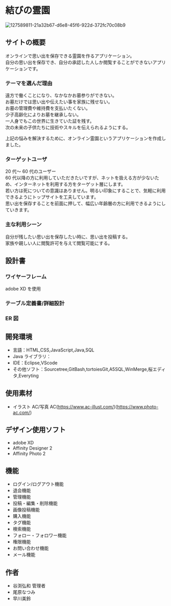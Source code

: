 # 結びの霊園

![127589811-21a32b67-d6e8-45f6-922d-372fc70c08b9](https://user-images.githubusercontent.com/81840302/227728654-9e64c259-426d-49d4-905d-dbe82f0d9d08.jpg)

## サイトの概要

オンラインで思い出を保存できる霊園を作るアプリケーション。  
自分の思い出を保存でき、自分の承認した人しか閲覧することができないアプリケーションです。

### テーマを選んだ理由

遠方で働くことになり、なかなかお墓参りができない。  
お墓だけでは思い出や伝えたい事を家族に残せない。  
お墓の管理費や維持費を支払いたくない。  
少子高齢化によりお墓を継承しない。  
一人身でもこの世界に生きていた証を残す。  
次の未来の子供たちに技術やスキルを伝えられるようにする。

上記の悩みを解決するために、オンライン霊園というアプリケーションを作成しました。

### ターゲットユーザ

20 代～ 60 代のユーザー  
60 代以降の方に利用していただきたいですが、ネットを扱える方が少ないため、インターネットを利用する方をターゲット層にします。  
若い方は死についての意識はありません。明るい印象にすることで、気軽に利用できるようにトップサイトを工夫しています。  
思い出を保存することを前面に押して、幅広い年齢層の方に利用できるようにしていきます。

### 主な利用シーン

自分が残したい思い出を保存したい時に、思い出を投稿する。  
家族や親しい人に閲覧許可を与えて閲覧可能にする。

## 設計書

### ワイヤーフレーム

adobe XD を使用

### テーブル定義書/詳細設計

### ER 図

## 開発環境

- 言語：HTML,CSS,JavaScript,Java,SQL
- Java ライブラリ：
- IDE：Eclipse,VScode
- その他ソフト：Sourcetree,GitBash,tortoiesGit,A5SQL,WinMerge,桜エディタ,Everyting

## 使用素材

- イラスト AC/写真 AC(https://www.ac-illust.com/)(https://www.photo-ac.com/)

## デザイン使用ソフト

- adobe XD
- Affinity Designer 2
- Affinity Photo 2

## 機能

- ログイン/ログアウト機能
- 退会機能
- 管理機能
- 投稿・編集・削除機能
- 画像投稿機能
- 購入機能
- タグ機能
- 検索機能
- フォロー・フォロワー機能
- 権限機能
- お問い合わせ機能
- メール機能

## 作者

- 谷渕弘和 管理者
- 尾原なつみ
- 早川美鈴
